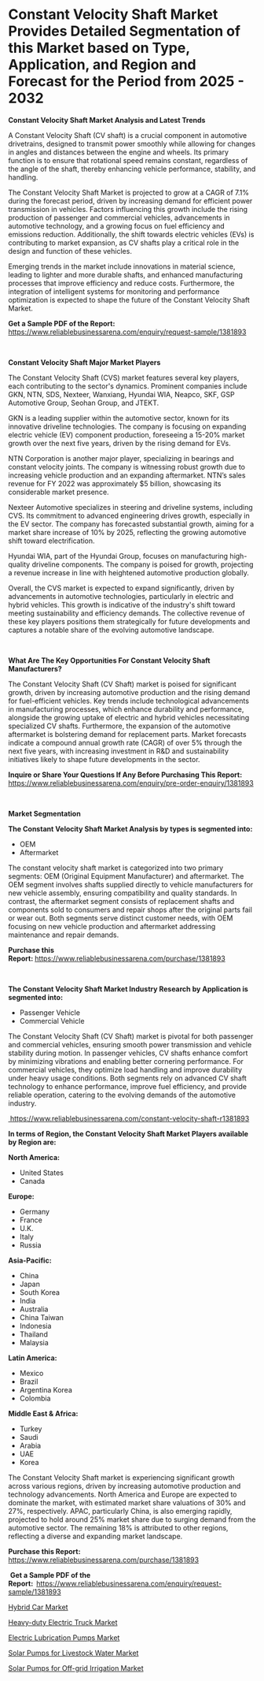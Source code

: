 <p><h1>Constant Velocity Shaft Market Provides Detailed Segmentation of this Market based on Type, Application, and Region and Forecast for the Period from 2025 - 2032</h1></p><p><strong>Constant Velocity Shaft Market Analysis and Latest Trends</strong></p>
<p><p>A Constant Velocity Shaft (CV shaft) is a crucial component in automotive drivetrains, designed to transmit power smoothly while allowing for changes in angles and distances between the engine and wheels. Its primary function is to ensure that rotational speed remains constant, regardless of the angle of the shaft, thereby enhancing vehicle performance, stability, and handling.</p><p>The Constant Velocity Shaft Market is projected to grow at a CAGR of 7.1% during the forecast period, driven by increasing demand for efficient power transmission in vehicles. Factors influencing this growth include the rising production of passenger and commercial vehicles, advancements in automotive technology, and a growing focus on fuel efficiency and emissions reduction. Additionally, the shift towards electric vehicles (EVs) is contributing to market expansion, as CV shafts play a critical role in the design and function of these vehicles.</p><p>Emerging trends in the market include innovations in material science, leading to lighter and more durable shafts, and enhanced manufacturing processes that improve efficiency and reduce costs. Furthermore, the integration of intelligent systems for monitoring and performance optimization is expected to shape the future of the Constant Velocity Shaft Market.</p></p>
<p><strong>Get a Sample PDF of the Report:&nbsp;</strong> <a href="https://www.reliablebusinessarena.com/enquiry/request-sample/1381893?utm_campaign=3497&utm_medium=2&utm_source=Github&utm_content=ia&utm_term=30032025&utm_id=constant-velocity-shaft">https://www.reliablebusinessarena.com/enquiry/request-sample/1381893</a></p>
<p>&nbsp;</p>
<p><strong>Constant Velocity Shaft Major Market Players</strong></p>
<p><p>The Constant Velocity Shaft (CVS) market features several key players, each contributing to the sector's dynamics. Prominent companies include GKN, NTN, SDS, Nexteer, Wanxiang, Hyundai WIA, Neapco, SKF, GSP Automotive Group, Seohan Group, and JTEKT.</p><p>GKN is a leading supplier within the automotive sector, known for its innovative driveline technologies. The company is focusing on expanding electric vehicle (EV) component production, foreseeing a 15-20% market growth over the next five years, driven by the rising demand for EVs.</p><p>NTN Corporation is another major player, specializing in bearings and constant velocity joints. The company is witnessing robust growth due to increasing vehicle production and an expanding aftermarket. NTN’s sales revenue for FY 2022 was approximately $5 billion, showcasing its considerable market presence.</p><p>Nexteer Automotive specializes in steering and driveline systems, including CVS. Its commitment to advanced engineering drives growth, especially in the EV sector. The company has forecasted substantial growth, aiming for a market share increase of 10% by 2025, reflecting the growing automotive shift toward electrification.</p><p>Hyundai WIA, part of the Hyundai Group, focuses on manufacturing high-quality driveline components. The company is poised for growth, projecting a revenue increase in line with heightened automotive production globally.</p><p>Overall, the CVS market is expected to expand significantly, driven by advancements in automotive technologies, particularly in electric and hybrid vehicles. This growth is indicative of the industry's shift toward meeting sustainability and efficiency demands. The collective revenue of these key players positions them strategically for future developments and captures a notable share of the evolving automotive landscape.</p></p>
<p>&nbsp;</p>
<p><strong>What Are The Key Opportunities For Constant Velocity Shaft Manufacturers?</strong></p>
<p><p>The Constant Velocity Shaft (CV Shaft) market is poised for significant growth, driven by increasing automotive production and the rising demand for fuel-efficient vehicles. Key trends include technological advancements in manufacturing processes, which enhance durability and performance, alongside the growing uptake of electric and hybrid vehicles necessitating specialized CV shafts. Furthermore, the expansion of the automotive aftermarket is bolstering demand for replacement parts. Market forecasts indicate a compound annual growth rate (CAGR) of over 5% through the next five years, with increasing investment in R&D and sustainability initiatives likely to shape future developments in the sector.</p></p>
<p><strong>Inquire or Share Your Questions If Any Before Purchasing This Report:</strong> <a href="https://www.reliablebusinessarena.com/enquiry/pre-order-enquiry/1381893?utm_campaign=3497&utm_medium=2&utm_source=Github&utm_content=ia&utm_term=30032025&utm_id=constant-velocity-shaft">https://www.reliablebusinessarena.com/enquiry/pre-order-enquiry/1381893</a></p>
<p>&nbsp;</p>
<p><strong>Market Segmentation</strong></p>
<p><strong>The Constant Velocity Shaft Market Analysis by types is segmented into:</strong></p>
<p><ul><li>OEM</li><li>Aftermarket</li></ul></p>
<p><p>The constant velocity shaft market is categorized into two primary segments: OEM (Original Equipment Manufacturer) and aftermarket. The OEM segment involves shafts supplied directly to vehicle manufacturers for new vehicle assembly, ensuring compatibility and quality standards. In contrast, the aftermarket segment consists of replacement shafts and components sold to consumers and repair shops after the original parts fail or wear out. Both segments serve distinct customer needs, with OEM focusing on new vehicle production and aftermarket addressing maintenance and repair demands.</p></p>
<p><strong>Purchase this Report:&nbsp;</strong><a href="https://www.reliablebusinessarena.com/purchase/1381893?utm_campaign=3497&utm_medium=2&utm_source=Github&utm_content=ia&utm_term=30032025&utm_id=constant-velocity-shaft">https://www.reliablebusinessarena.com/purchase/1381893</a></p>
<p>&nbsp;</p>
<p><strong>The Constant Velocity Shaft Market Industry Research by Application is segmented into:</strong></p>
<p><ul><li>Passenger Vehicle</li><li>Commercial Vehicle</li></ul></p>
<p><p>The Constant Velocity Shaft (CV Shaft) market is pivotal for both passenger and commercial vehicles, ensuring smooth power transmission and vehicle stability during motion. In passenger vehicles, CV shafts enhance comfort by minimizing vibrations and enabling better cornering performance. For commercial vehicles, they optimize load handling and improve durability under heavy usage conditions. Both segments rely on advanced CV shaft technology to enhance performance, improve fuel efficiency, and provide reliable operation, catering to the evolving demands of the automotive industry.</p></p>
<p><a href="https://www.reliablebusinessarena.com/constant-velocity-shaft-r1381893?utm_campaign=3497&utm_medium=2&utm_source=Github&utm_content=ia&utm_term=30032025&utm_id=constant-velocity-shaft">&nbsp;https://www.reliablebusinessarena.com/constant-velocity-shaft-r1381893</a></p>
<p><strong>In terms of Region, the Constant Velocity Shaft Market Players available by Region are:</strong></p>
<p>
    <p> <strong> North America: </strong>
        <ul>
            <li>United States</li>
            <li>Canada</li>
        </ul>
        </p> 
    <p> <strong> Europe: </strong>
        <ul>
            <li>Germany</li>
            <li>France</li>
            <li>U.K.</li>
            <li>Italy</li>
            <li>Russia</li>
        </ul>
        </p> 
    <p> <strong> Asia-Pacific: </strong>
        <ul>
            <li>China</li>
            <li>Japan</li>
            <li>South Korea</li>
            <li>India</li>
            <li>Australia</li>
            <li>China Taiwan</li>
            <li>Indonesia</li>
            <li>Thailand</li>
            <li>Malaysia</li>
        </ul>
        </p> 
    <p> <strong> Latin America: </strong>
        <ul>
            <li>Mexico</li>
            <li>Brazil</li>
            <li>Argentina Korea</li>
            <li>Colombia</li>
        </ul>
        </p> 
    <p> <strong> Middle East & Africa: </strong>
        <ul>
            <li>Turkey</li>
            <li>Saudi</li>
            <li>Arabia</li>
            <li>UAE</li>
            <li>Korea</li>
        </ul>
    </p>
    </p>
<p><p>The Constant Velocity Shaft market is experiencing significant growth across various regions, driven by increasing automotive production and technology advancements. North America and Europe are expected to dominate the market, with estimated market share valuations of 30% and 27%, respectively. APAC, particularly China, is also emerging rapidly, projected to hold around 25% market share due to surging demand from the automotive sector. The remaining 18% is attributed to other regions, reflecting a diverse and expanding market landscape. </p></p>
<p><strong>Purchase this Report: </strong><a href="https://www.reliablebusinessarena.com/purchase/1381893?utm_campaign=3497&utm_medium=2&utm_source=Github&utm_content=ia&utm_term=30032025&utm_id=constant-velocity-shaft">https://www.reliablebusinessarena.com/purchase/1381893</a></p>
<p>&nbsp;<strong>Get a Sample PDF of the Report:&nbsp;&nbsp;</strong><a href="https://www.reliablebusinessarena.com/enquiry/request-sample/1381893?utm_campaign=3497&utm_medium=2&utm_source=Github&utm_content=ia&utm_term=30032025&utm_id=constant-velocity-shaft">https://www.reliablebusinessarena.com/enquiry/request-sample/1381893</a></p>
<p><strong></strong></p>
<p><p><a href="https://github.com/iyachikareva/Market-Research-Report-List-1/blob/main/hybrid-car-market.md?utm_campaign=3497&utm_medium=2&utm_source=Github&utm_content=ia&utm_term=30032025&utm_id=constant-velocity-shaft">Hybrid Car Market</a></p><p><a href="https://www.linkedin.com/pulse/global-heavy-duty-electric-truck-market-study-2025-2032-46-2fgof?utm_campaign=3497&utm_medium=2&utm_source=Github&utm_content=ia&utm_term=30032025&utm_id=constant-velocity-shaft">Heavy-duty Electric Truck Market</a></p><p><a href="https://www.linkedin.com/pulse/electric-lubrication-pumps-market-forecasted-from-2025-2032-po8qf?utm_campaign=3497&utm_medium=2&utm_source=Github&utm_content=ia&utm_term=30032025&utm_id=constant-velocity-shaft">Electric Lubrication Pumps Market</a></p><p><a href="https://www.linkedin.com/pulse/revenue-generation-insights-solar-pumps-livestock-water-sggwe?utm_campaign=3497&utm_medium=2&utm_source=Github&utm_content=ia&utm_term=30032025&utm_id=constant-velocity-shaft">Solar Pumps for Livestock Water Market</a></p><p><a href="https://www.linkedin.com/pulse/market-study-global-solar-pumps-off-grid-irrigation-2025-2032-rpwse?utm_campaign=3497&utm_medium=2&utm_source=Github&utm_content=ia&utm_term=30032025&utm_id=constant-velocity-shaft">Solar Pumps for Off-grid Irrigation Market</a></p></p>
